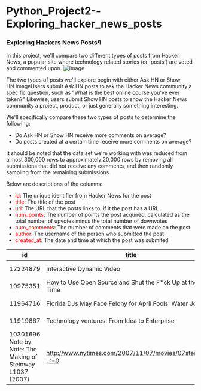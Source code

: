 # Python_Project2--Exploring_hacker_news_posts
### Exploring Hackers News Posts¶
In this project, we'll compare two different types of posts from Hacker News, a popular site where technology related stories (or 'posts') are voted and commented upon. 
![image](https://s3.amazonaws.com/dq-content/354/hacker_news.jpg)

The two types of posts we'll explore begin with either Ask HN or Show HN.imageUsers submit Ask HN posts to ask the Hacker News community a specific question, such as "What is the best online course you've ever taken?" Likewise, users submit Show HN posts to show the Hacker News community a project, product, or just generally something interesting.

We'll specifically compare these two types of posts to determine the following:

- Do Ask HN or Show HN receive more comments on average?
- Do posts created at a certain time receive more comments on average?

It should be noted that the data set we're working with was reduced from almost 300,000 rows to approximately 20,000 rows by removing all submissions that did not receive any comments, and then randomly sampling from the remaining submissions.

Below are descriptions of the columns:

- <font color=red>id</font>: The unique identifier from Hacker News for the post
- <font color=red>title</font>: The title of the post
- <font color=red>url</font>: The URL that the posts links to, if it the post has a URL
- <font color=red>num_points</font>: The number of points the post acquired, calculated as the total number of upvotes minus the total number of downvotes
- <font color=red>num_comments</font>: The number of comments that were made on the post
- <font color=red>author</font>: The username of the person who submitted the post
- <font color=red>created_at</font>: The date and time at which the post was submited

|id	|title	|url	|num_points	|num_comments	|author	|created_at|
|---|-------|-----|-----------|-------------|-------|----------|
|12224879	|Interactive Dynamic Video	|http://www.interactivedynamicvideo.com/	|386	|52	|ne0phyte	|8/4/2016 11:52|
|10975351	|How to Use Open Source and Shut the F*ck Up at the Same Time	|http://hueniverse.com/2016/01/26/how-to-use-open-source-and-shut-the-fuck-up-at-the-same-time/	|39	|10	|josep2	|1/26/2016 19:30|
|11964716	|Florida DJs May Face Felony for April Fools' Water Joke	|http://www.thewire.com/entertainment/2013/04/florida-djs-april-fools-water-joke/63798/	|2	|1	|vezycash	|6/23/2016 22:20|
|11919867	|Technology ventures: From Idea to Enterprise	|https://www.amazon.com/Technology-Ventures-Enterprise-Thomas-Byers/dp/0073523429	|3	|1	|hswarna	|6/17/2016 0:01|
|10301696	Note by Note: The Making of Steinway L1037 (2007)	|http://www.nytimes.com/2007/11/07/movies/07stein.html?_r=0	|8	|2	|walterbell	|9/30/2015 4:12|
